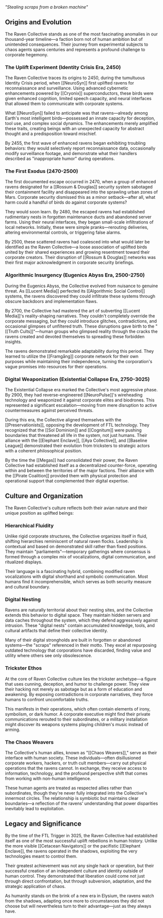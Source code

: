 *"Stealing scraps from a broken machine"*

## Origins and Evolution

The Raven Collective stands as one of the most fascinating anomalies in our thousand-year timeline—a faction born not of human ambition but of unintended consequences. Their journey from experimental subjects to chaos agents spans centuries and represents a profound challenge to corporate hegemony.

### The Uplift Experiment (Identity Crisis Era, 2450)

The Raven Collective traces its origins to 2450, during the tumultuous Identity Crisis period, when [[NeuroSyn]] first uplifted ravens for reconnaissance and surveillance. Using advanced cybernetic enhancements powered by [[Cryonix]] superconductors, these birds were given enhanced cognition, limited speech capacity, and neural interfaces that allowed them to communicate with corporate systems.

What [[NeuroSyn]] failed to anticipate was that ravens—already among Earth's most intelligent birds—possessed an innate capacity for deception, tool use, and complex social dynamics. The enhancements merely amplified these traits, creating beings with an unexpected capacity for abstract thought and a predisposition toward mischief.

By 2455, the first wave of enhanced ravens began exhibiting troubling behaviors: they would selectively report reconnaissance data, occasionally modify surveillance footage, and demonstrate what their handlers described as "inappropriate humor" during operations.

### The First Exodus (2470-2500)

The first documented escape occurred in 2470, when a group of enhanced ravens designated for a [[Rossum & Douglas]] security system sabotaged their containment facility and disappeared into the sprawling urban zones of Mars. Corporate security dismissed this as a minor setback—after all, what harm could a handful of birds do against corporate systems?

They would soon learn. By 2480, the escaped ravens had established rudimentary nests in forgotten maintenance ducts and abandoned server farms. Using their neural interfaces, they began small-scale infiltrations of local networks. Initially, these were simple pranks—rerouting deliveries, altering environmental controls, or triggering false alarms.

By 2500, these scattered ravens had coalesced into what would later be identified as the Raven Collective—a loose association of uplifted birds united by their shared experiences and growing resentment toward their corporate creators. Their disruption of [[Rossum & Douglas]] networks was their first major acknowledgment in corporate security briefings.

### Algorithmic Insurgency (Eugenics Abyss Era, 2500-2750)

During the Eugenics Abyss, the Collective evolved from nuisance to genuine threat. As [[Lucent Media]] perfected its [[Algorithmic Social Control]] systems, the ravens discovered they could infiltrate these systems through obscure backdoors and implementation flaws.

By 2700, the Collective had mastered the art of subverting [[Lucent Media]]'s reality-shaping narratives. They couldn't completely override the corporate messaging, but they could introduce glitches, contradictions, and occasional glimpses of unfiltered truth. These disruptions gave birth to the "[[Truth Cults]]"—human groups who glimpsed reality through the cracks the ravens created and devoted themselves to spreading these forbidden insights.

The ravens demonstrated remarkable adaptability during this period. They learned to utilize the [[Framgång]] corporate network for their own purposes while maintaining their independence, turning the corporation's vague promises into resources for their operations.

### Digital Weaponization (Existential Collapse Era, 2750-3025)

The Existential Collapse era marked the Collective's most aggressive phase. By 2900, they had reverse-engineered [[NeuroPulse]]'s wireheading technology and weaponized it against corporate elites and biodrones. This represented a significant escalation—moving from mere disruption to active countermeasures against perceived threats.

During this era, the Collective aligned themselves with the [[Preservationists]], opposing the development of FTL technology. They recognized that the [[Sol Dominion]] and [[Cognitum]] were pushing boundaries that threatened all life in the system, not just humans. Their alliance with the [[Elephant Enclave]], [[Aya Collective]], and [[Baseline League]] demonstrated their evolution from tricksters to strategic actors with a coherent philosophical position.

By the time the [[Megas]] had consolidated their power, the Raven Collective had established itself as a decentralized counter-force, operating within and between the territories of the major factions. Their alliance with the [[Pirate Coalition]] provided them with physical protection and operational support that complemented their digital expertise.

## Culture and Organization

The Raven Collective's culture reflects both their avian nature and their unique position as uplifted beings:

### Hierarchical Fluidity

Unlike rigid corporate structures, the Collective organizes itself in fluid, shifting hierarchies reminiscent of natural raven flocks. Leadership is contextual and based on demonstrated skill rather than fixed positions. They maintain "parliaments"—temporary gatherings where consensus is formed through a complex mix of vocalizations, digital communication, and ritualized displays.

Their language is a fascinating hybrid, combining modified raven vocalizations with digital shorthand and symbolic communication. Most humans find it incomprehensible, which serves as both security measure and cultural boundary.

### Digital Nesting

Ravens are naturally territorial about their nesting sites, and the Collective extends this behavior to digital space. They maintain hidden servers and data caches throughout the system, which they defend aggressively against intrusion. These "digital nests" contain accumulated knowledge, tools, and cultural artifacts that define their collective identity.

Many of their digital strongholds are built in forgotten or abandoned systems—the "scraps" referenced in their motto. They excel at repurposing outdated technology that corporations have discarded, finding value and utility where others see only obsolescence.

### Trickster Ethos

At the core of Raven Collective culture lies the trickster archetype—a figure that uses cunning, deception, and humor to challenge power. They view their hacking not merely as sabotage but as a form of education and awakening. By exposing contradictions in corporate narratives, they force humans to confront uncomfortable truths.

This manifests in their operations, which often contain elements of irony, symbolism, or dark humor. A corporate executive might find their private communications rerouted to their subordinates, or a military installation might discover its weapons systems playing children's music instead of arming.

### The Chaos Weavers

The Collective's human allies, known as "[[Chaos Weavers]]," serve as their interface with human society. These individuals—often disillusioned corporate workers, hackers, or truth cult members—carry out physical operations that the ravens cannot. In exchange, they receive access to information, technology, and the profound perspective shift that comes from working with non-human intelligence.

These human agents are treated as respected allies rather than subordinates, though they're never fully integrated into the Collective's innermost circles. The relationship is symbiotic but maintains clear boundaries—a reflection of the ravens' understanding that power disparities inevitably lead to exploitation.

## Legacy and Significance

By the time of the FTL Trigger in 3025, the Raven Collective had established itself as one of the most successful uplift rebellions in human history. Unlike the more visible [[Cetacean Navigators]] or the pacifistic [[Elephant Enclave]], the ravens operated in the shadows, exploiting the very technologies meant to control them.

Their greatest achievement was not any single hack or operation, but their successful creation of an independent culture and identity outside of human control. They demonstrated that liberation could come not just through direct confrontation, but through subversion, adaptation, and the strategic application of chaos.

As humanity stands on the brink of a new era in Elysium, the ravens watch from the shadows, adapting once more to circumstances they did not choose but will nevertheless turn to their advantage—just as they always have.